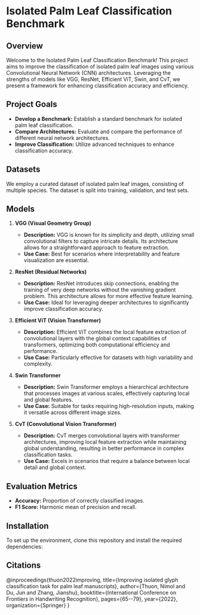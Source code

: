 # Isolated Palm Leaf Classification Benchmark

## Overview

Welcome to the Isolated Palm Leaf Classification Benchmark! This project aims to improve the classification of isolated palm leaf images using various Convolutional Neural Network (CNN) architectures. Leveraging the strengths of models like VGG, ResNet, Efficient ViT, Swin, and CvT, we present a framework for enhancing classification accuracy and efficiency.

## Project Goals

- **Develop a Benchmark:** Establish a standard benchmark for isolated palm leaf classification.
- **Compare Architectures:** Evaluate and compare the performance of different neural network architectures.
- **Improve Classification:** Utilize advanced techniques to enhance classification accuracy.

## Datasets

We employ a curated dataset of isolated palm leaf images, consisting of multiple species. The dataset is split into training, validation, and test sets.

## Models

1. **VGG (Visual Geometry Group)**
   - **Description:** VGG is known for its simplicity and depth, utilizing small convolutional filters to capture intricate details. Its architecture allows for a straightforward approach to feature extraction.
   - **Use Case:** Best for scenarios where interpretability and feature visualization are essential.

2. **ResNet (Residual Networks)**
   - **Description:** ResNet introduces skip connections, enabling the training of very deep networks without the vanishing gradient problem. This architecture allows for more effective feature learning.
   - **Use Case:** Ideal for leveraging deeper architectures to significantly improve classification accuracy.

3. **Efficient ViT (Vision Transformer)**
   - **Description:** Efficient ViT combines the local feature extraction of convolutional layers with the global context capabilities of transformers, optimizing both computational efficiency and performance.
   - **Use Case:** Particularly effective for datasets with high variability and complexity.

4. **Swin Transformer**
   - **Description:** Swin Transformer employs a hierarchical architecture that processes images at various scales, effectively capturing local and global features.
   - **Use Case:** Suitable for tasks requiring high-resolution inputs, making it versatile across different image sizes.

5. **CvT (Convolutional Vision Transformer)**
   - **Description:** CvT merges convolutional layers with transformer architectures, improving local feature extraction while maintaining global understanding, resulting in better performance in complex classification tasks.
   - **Use Case:** Excels in scenarios that require a balance between local detail and global context.


## Evaluation Metrics

- **Accuracy:** Proportion of correctly classified images.
- **F1 Score:** Harmonic mean of precision and recall.

## Installation

To set up the environment, clone this repository and install the required dependencies:

## Citations
@inproceedings{thuon2022improving,
  title={Improving isolated glyph classification task for palm leaf manuscripts},
  author={Thuon, Nimol and Du, Jun and Zhang, Jianshu},
  booktitle={International Conference on Frontiers in Handwriting Recognition},
  pages={65--79},
  year={2022},
  organization={Springer}
}
